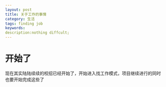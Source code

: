 ```yaml
---
layout: post
title: 关于工作的事情 
category: 生活 
tags: finding job 
keywords: 
description:nothing diffcult; 
---
```

# 开始了
现在其实陆陆续续的校招已经开始了，开始进入找工作模式，项目继续进行的同时也要开始完成这些了